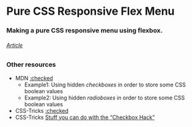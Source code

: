 # Pure CSS Responsive Flex Menu
### Making a pure CSS responsive menu using flexbox.

###### [Article](http://blog.christopherianmurphy.com/2016/01/responsive-pure-css-menu.html)


### Other resources
- MDN [:checked](https://developer.mozilla.org/en-US/docs/Web/CSS/:checked)
  - Example1: Using hidden *checkboxes* in order to store some CSS boolean values
  - Example2: Using hidden *radioboxes* in order to store some CSS boolean values
- CSS-Tricks [:checked](https://css-tricks.com/almanac/selectors/c/checked/)
- CSS-Tricks [Stuff you can do with the “Checkbox Hack”](https://css-tricks.com/the-checkbox-hack/)
